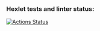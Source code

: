### Hexlet tests and linter status:
[![Actions Status](https://github.com/ElenaMilovanova/qa-engineer-project-84/workflows/hexlet-check/badge.svg)](https://github.com/ElenaMilovanova/qa-engineer-project-84/actions)